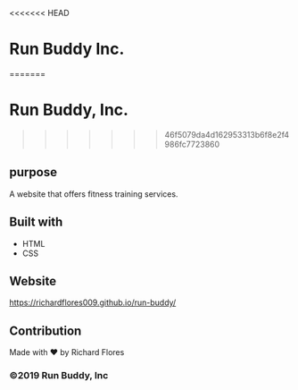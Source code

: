 <<<<<<< HEAD
# Run Buddy Inc.
=======
# Run Buddy, Inc.
>>>>>>> 46f5079da4d162953313b6f8e2f4986fc7723860

## purpose
A website that offers fitness training services.

## Built with
* HTML
* CSS

## Website
https://richardflores009.github.io/run-buddy/

## Contribution
Made with ❤️  by Richard Flores

###  ©2019 Run Buddy, Inc
